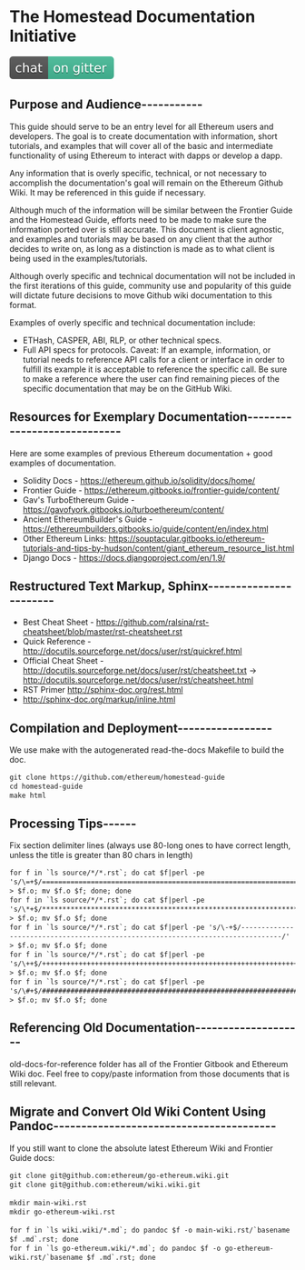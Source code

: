 The Homestead Documentation Initiative
======================================

[![Gitter](img/homestead-guide.svg)](https://gitter.im/ethereum/homestead-guide?utm_source=badge&utm_medium=badge&utm_campaign=pr-badge)

## Purpose and Audience-----------

This guide should serve to be an entry level for all Ethereum users and
developers. The goal is to create documentation with information, short
tutorials, and examples that will cover all of the basic and
intermediate functionality of using Ethereum to interact with dapps or
develop a dapp.

Any information that is overly specific, technical, or not necessary to
accomplish the documentation\'s goal will remain on the Ethereum Github
Wiki. It may be referenced in this guide if necessary.

Although much of the information will be similar between the Frontier
Guide and the Homestead Guide, efforts need to be made to make sure the
information ported over is still accurate. This document is client
agnostic, and examples and tutorials may be based on any client that the
author decides to write on, as long as a distinction is made as to what
client is being used in the examples/tutorials.

Although overly specific and technical documentation will not be
included in the first iterations of this guide, community use and
popularity of this guide will dictate future decisions to move Github
wiki documentation to this format.

Examples of overly specific and technical documentation include:

-   ETHash, CASPER, ABI, RLP, or other technical specs.
-   Full API specs for protocols. Caveat: If an example, information, or
    tutorial needs to reference API calls for a client or interface in
    order to fulfill its example it is acceptable to reference the
    specific call. Be sure to make a reference where the user can find
    remaining pieces of the specific documentation that may be on the
    GitHub Wiki.

## Resources for Exemplary Documentation----------------------------

Here are some examples of previous Ethereum documentation + good
examples of documentation.

-   Solidity Docs - <https://ethereum.github.io/solidity/docs/home/>
-   Frontier Guide -
    <https://ethereum.gitbooks.io/frontier-guide/content/>
-   Gav's TurboEthereum Guide -
    <https://gavofyork.gitbooks.io/turboethereum/content/>
-   Ancient EthereumBuilder's Guide -
    <https://ethereumbuilders.gitbooks.io/guide/content/en/index.html>
-   Other Ethereum Links:
    <https://souptacular.gitbooks.io/ethereum-tutorials-and-tips-by-hudson/content/giant_ethereum_resource_list.html>
-   Django Docs - <https://docs.djangoproject.com/en/1.9/>

## Restructured Text Markup, Sphinx-----------------------

-   Best Cheat Sheet -
    <https://github.com/ralsina/rst-cheatsheet/blob/master/rst-cheatsheet.rst>
-   Quick Reference -
    <http://docutils.sourceforge.net/docs/user/rst/quickref.html>
-   Official Cheat Sheet -
    <http://docutils.sourceforge.net/docs/user/rst/cheatsheet.txt> -\>
    <http://docutils.sourceforge.net/docs/user/rst/cheatsheet.html>
-   RST Primer <http://sphinx-doc.org/rest.html>
-   <http://sphinx-doc.org/markup/inline.html>

## Compilation and Deployment-----------------

We use make with the autogenerated read-the-docs Makefile to build the
doc.

``` {.sourceCode .bash}
git clone https://github.com/ethereum/homestead-guide
cd homestead-guide
make html
```

## Processing Tips------

Fix section delimiter lines (always use 80-long ones to have correct
length, unless the title is greater than 80 chars in length)

``` {.sourceCode .bash}
for f in `ls source/*/*.rst`; do cat $f|perl -pe 's/\=+$/================================================================================/' > $f.o; mv $f.o $f; done; done
for f in `ls source/*/*.rst`; do cat $f|perl -pe 's/\*+$/********************************************************************************/' > $f.o; mv $f.o $f; done
for f in `ls source/*/*.rst`; do cat $f|perl -pe 's/\-+$/--------------------------------------------------------------------------------/' > $f.o; mv $f.o $f; done
for f in `ls source/*/*.rst`; do cat $f|perl -pe 's/\++$/++++++++++++++++++++++++++++++++++++++++++++++++++++++++++++++++++++++++++++++++/' > $f.o; mv $f.o $f; done
for f in `ls source/*/*.rst`; do cat $f|perl -pe 's/\#+$/################################################################################/' > $f.o; mv $f.o $f; done
```

## Referencing Old Documentation--------------------

old-docs-for-reference folder has all of the Frontier Gitbook and
Ethereum Wiki doc. Feel free to copy/paste information from those
documents that is still relevant.

## Migrate and Convert Old Wiki Content Using Pandoc----------------------------------------

If you still want to clone the absolute latest Ethereum Wiki and
Frontier Guide docs:

``` {.sourceCode .bash}
git clone git@github.com:ethereum/go-ethereum.wiki.git
git clone git@github.com:ethereum/wiki.wiki.git

mkdir main-wiki.rst
mkdir go-ethereum-wiki.rst

for f in `ls wiki.wiki/*.md`; do pandoc $f -o main-wiki.rst/`basename $f .md`.rst; done
for f in `ls go-ethereum.wiki/*.md`; do pandoc $f -o go-ethereum-wiki.rst/`basename $f .md`.rst; done
```
